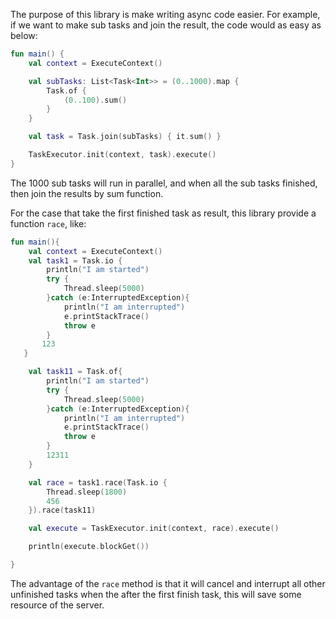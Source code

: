 The purpose of this library is make writing async code easier.
For example, if we want to make sub tasks and join the result, the code would as easy as below:
```kotlin
fun main() {
    val context = ExecuteContext()

    val subTasks: List<Task<Int>> = (0..1000).map {
        Task.of {
            (0..100).sum()
        }
    }

    val task = Task.join(subTasks) { it.sum() }

    TaskExecutor.init(context, task).execute()
}
```
The 1000 sub tasks will run in parallel, and when all the sub tasks finished, then join the results by sum function.  

For the case that take the first finished task as result, this library provide a function `race`, like:
```kotlin
fun main(){
    val context = ExecuteContext()
    val task1 = Task.io {
        println("I am started")
        try {
            Thread.sleep(5000)
        }catch (e:InterruptedException){
            println("I am interrupted")
            e.printStackTrace()
            throw e
        }
       123
   }

    val task11 = Task.of{
        println("I am started")
        try {
            Thread.sleep(5000)
        }catch (e:InterruptedException){
            println("I am interrupted")
            e.printStackTrace()
            throw e
        }
        12311
    }

    val race = task1.race(Task.io {
        Thread.sleep(1800)
        456
    }).race(task11)

    val execute = TaskExecutor.init(context, race).execute()

    println(execute.blockGet())

}
``` 
The advantage of the `race` method is that it will cancel and interrupt all other unfinished tasks when the after the first finish task, this will save some resource of the server. 